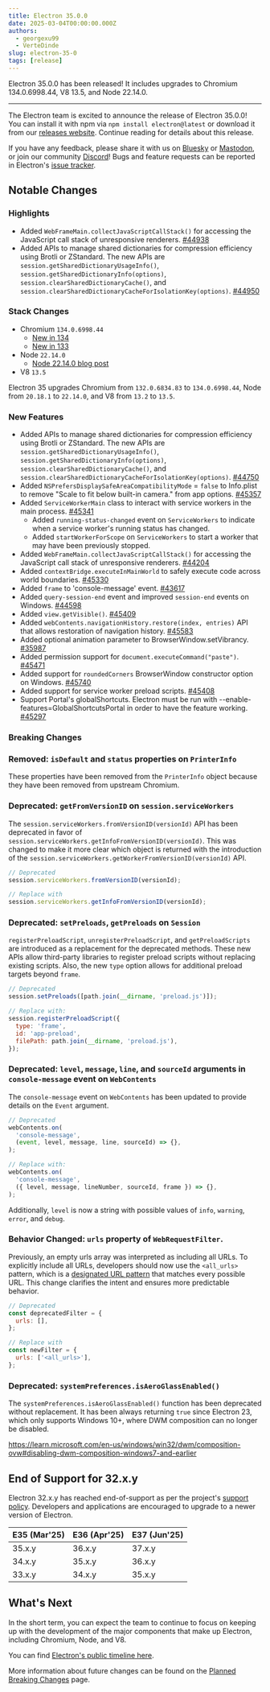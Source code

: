 ```yaml
---
title: Electron 35.0.0
date: 2025-03-04T00:00:00.000Z
authors:
  - georgexu99
  - VerteDinde
slug: electron-35-0
tags: [release]
---
```


Electron 35.0.0 has been released! It includes upgrades to Chromium 134.0.6998.44, V8 13.5, and Node 22.14.0.

---

The Electron team is excited to announce the release of Electron 35.0.0! You can install it with npm via `npm install electron@latest` or download it from our [releases website](https://releases.electronjs.org/releases/stable). Continue reading for details about this release.

If you have any feedback, please share it with us on [Bluesky](https://bsky.app/profile/electronjs.org) or [Mastodon](https://social.lfx.dev/@electronjs), or join our community [Discord](https://discord.com/invite/electronjs)! Bugs and feature requests can be reported in Electron's [issue tracker](https://github.com/electron/electron/issues).

## Notable Changes

### Highlights

- Added `WebFrameMain.collectJavaScriptCallStack()` for accessing the JavaScript call stack of unresponsive renderers. [#44938](https://github.com/electron/electron/pull/44938)
- Added APIs to manage shared dictionaries for compression efficiency using Brotli or ZStandard. The new APIs are `session.getSharedDictionaryUsageInfo()`, `session.getSharedDictionaryInfo(options)`, `session.clearSharedDictionaryCache()`, and `session.clearSharedDictionaryCacheForIsolationKey(options)`. [#44950](https://github.com/electron/electron/pull/44950)

### Stack Changes

- Chromium `134.0.6998.44`
  - [New in 134](https://developer.chrome.com/blog/new-in-chrome-134/)
  - [New in 133](https://developer.chrome.com/blog/new-in-chrome-133/)
- Node `22.14.0`
  - [Node 22.14.0 blog post](https://nodejs.org/en/blog/release/v22.14.0/)
- V8 `13.5`

Electron 35 upgrades Chromium from `132.0.6834.83` to `134.0.6998.44`, Node from `20.18.1` to `22.14.0`, and V8 from `13.2` to `13.5`.

### New Features

- Added APIs to manage shared dictionaries for compression efficiency using Brotli or ZStandard. The new APIs are `session.getSharedDictionaryUsageInfo()`, `session.getSharedDictionaryInfo(options)`, `session.clearSharedDictionaryCache()`, and `session.clearSharedDictionaryCacheForIsolationKey(options)`. [#44750](https://github.com/electron/electron/pull/44750)
- Added `NSPrefersDisplaySafeAreaCompatibilityMode` = `false` to Info.plist to remove "Scale to fit below built-in camera." from app options. [#45357](https://github.com/electron/electron/pull/45357)
- Added `ServiceWorkerMain` class to interact with service workers in the main process. [#45341](https://github.com/electron/electron/pull/45341)
  - Added `running-status-changed` event on `ServiceWorkers` to indicate when a service worker's running status has changed.
  - Added `startWorkerForScope` on `ServiceWorkers` to start a worker that may have been previously stopped.
- Added `WebFrameMain.collectJavaScriptCallStack()` for accessing the JavaScript call stack of unresponsive renderers. [#44204](https://github.com/electron/electron/pull/44204)
- Added `contextBridge.executeInMainWorld` to safely execute code across world boundaries. [#45330](https://github.com/electron/electron/pull/45330)
- Added `frame` to 'console-message' event. [#43617](https://github.com/electron/electron/pull/43617)
- Added `query-session-end` event and improved `session-end` events on Windows. [#44598](https://github.com/electron/electron/pull/44598)
- Added `view.getVisible()`. [#45409](https://github.com/electron/electron/pull/45409)
- Added `webContents.navigationHistory.restore(index, entries)` API that allows restoration of navigation history. [#45583](https://github.com/electron/electron/pull/45583)
- Added optional animation parameter to BrowserWindow.setVibrancy. [#35987](https://github.com/electron/electron/pull/35987)
- Added permission support for `document.executeCommand("paste")`. [#45471](https://github.com/electron/electron/pull/45471)
- Added support for `roundedCorners` BrowserWindow constructor option on Windows. [#45740](https://github.com/electron/electron/pull/45740)
- Added support for service worker preload scripts. [#45408](https://github.com/electron/electron/pull/45408)
- Support Portal's globalShortcuts. Electron must be run with --enable-features=GlobalShortcutsPortal in order to have the feature working. [#45297](https://github.com/electron/electron/pull/45297)

### Breaking Changes

### Removed: `isDefault` and `status` properties on `PrinterInfo`

These properties have been removed from the `PrinterInfo` object
because they have been removed from upstream Chromium.

### Deprecated: `getFromVersionID` on `session.serviceWorkers`

The `session.serviceWorkers.fromVersionID(versionId)` API has been deprecated
in favor of `session.serviceWorkers.getInfoFromVersionID(versionId)`. This was
changed to make it more clear which object is returned with the introduction
of the `session.serviceWorkers.getWorkerFromVersionID(versionId)` API.

```js
// Deprecated
session.serviceWorkers.fromVersionID(versionId);

// Replace with
session.serviceWorkers.getInfoFromVersionID(versionId);
```

### Deprecated: `setPreloads`, `getPreloads` on `Session`

`registerPreloadScript`, `unregisterPreloadScript`, and `getPreloadScripts` are introduced as a
replacement for the deprecated methods. These new APIs allow third-party libraries to register
preload scripts without replacing existing scripts. Also, the new `type` option allows for
additional preload targets beyond `frame`.

```js
// Deprecated
session.setPreloads([path.join(__dirname, 'preload.js')]);

// Replace with:
session.registerPreloadScript({
  type: 'frame',
  id: 'app-preload',
  filePath: path.join(__dirname, 'preload.js'),
});
```

### Deprecated: `level`, `message`, `line`, and `sourceId` arguments in `console-message` event on `WebContents`

The `console-message` event on `WebContents` has been updated to provide details on the `Event`
argument.

```js
// Deprecated
webContents.on(
  'console-message',
  (event, level, message, line, sourceId) => {},
);

// Replace with:
webContents.on(
  'console-message',
  ({ level, message, lineNumber, sourceId, frame }) => {},
);
```

Additionally, `level` is now a string with possible values of `info`, `warning`, `error`, and `debug`.

### Behavior Changed: `urls` property of `WebRequestFilter`.

Previously, an empty urls array was interpreted as including all URLs. To explicitly include all URLs, developers should now use the `<all_urls>` pattern, which is a [designated URL pattern](https://developer.mozilla.org/en-US/docs/Mozilla/Add-ons/WebExtensions/Match_patterns#all_urls) that matches every possible URL. This change clarifies the intent and ensures more predictable behavior.

```js
// Deprecated
const deprecatedFilter = {
  urls: [],
};

// Replace with
const newFilter = {
  urls: ['<all_urls>'],
};
```

### Deprecated: `systemPreferences.isAeroGlassEnabled()`

The `systemPreferences.isAeroGlassEnabled()` function has been deprecated without replacement.
It has been always returning `true` since Electron 23, which only supports Windows 10+, where DWM composition can no longer be disabled.

https://learn.microsoft.com/en-us/windows/win32/dwm/composition-ovw#disabling-dwm-composition-windows7-and-earlier

## End of Support for 32.x.y

Electron 32.x.y has reached end-of-support as per the project's [support policy](https://www.electronjs.org/docs/latest/tutorial/electron-timelines#version-support-policy). Developers and applications are encouraged to upgrade to a newer version of Electron.

| E35 (Mar'25) | E36 (Apr'25) | E37 (Jun'25) |
| ------------ | ------------ | ------------ |
| 35.x.y       | 36.x.y       | 37.x.y       |
| 34.x.y       | 35.x.y       | 36.x.y       |
| 33.x.y       | 34.x.y       | 35.x.y       |

## What's Next

In the short term, you can expect the team to continue to focus on keeping up with the development of the major components that make up Electron, including Chromium, Node, and V8.

You can find [Electron's public timeline here](https://www.electronjs.org/docs/latest/tutorial/electron-timelines).

More information about future changes can be found on the [Planned Breaking Changes](https://github.com/electron/electron/blob/main/docs/breaking-changes.md) page.
